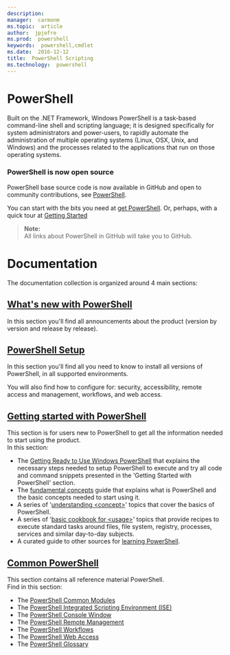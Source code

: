 ```yaml
---
description:  
manager:  carmonm
ms.topic:  article
author:  jpjofre
ms.prod:  powershell
keywords:  powershell,cmdlet
ms.date:  2016-12-12
title:  PowerShell Scripting
ms.technology:  powershell
---
```



#  PowerShell

Built on the .NET Framework,
Windows PowerShell is a task-based command-line shell and scripting language;
it is designed specifically for system administrators and power-users,
to rapidly automate the administration of multiple operating systems
(Linux, OSX, Unix, and Windows)
and the processes related to the applications that run on those operating systems.

###  PowerShell is now open source

PowerShell base source code is now available in GitHub and open to community
contributions, see [PowerShell](https://github.com/powershell/powershell).

You can start with the bits you need at [get PowerShell](https://github.com/PowerShell/PowerShell#get-powershell).
Or, perhaps, with a quick tour at [Getting Started](https://github.com/PowerShell/PowerShell/blob/master/docs/learning-powershell)

>  **Note:**  
>  All links about PowerShell in GitHub will take you to GitHub.

#  Documentation

The documentation collection is organized around 4 main sections:

##  [What's new with PowerShell](whats-new/What-s-New-With-PowerShell.md)
In this section you'll find all announcements about the product (version by
version and release by release).

##  [PowerShell Setup](setup/setup-reference.md)
In this section you'll find all you need to know to install all
versions of PowerShell, in all supported environments.  

You will also find how to configure for: security, accessibility, remote access
and management, workflows, and web access.

##  [Getting started with PowerShell](getting-started/Getting-Started-with-Windows-PowerShell.md)
This section is for users new to PowerShell to get all the information needed
to start using the product.  
In this section:
-   The [Getting Ready to Use Windows PowerShell](getting-started/Getting-Ready-to-Use-Windows-PowerShell.md)
that explains the necessary steps needed to setup PowerShell to execute and try
all code and command snippets presented in the 'Getting Started with PowerShell'
section.
-  The [fundamental concepts](getting-started/fundamental-concepts.md) guide that
explains what is PowerShell and the basic concepts needed to start using it.
-  A series of '[understanding &lt;concept&gt;](getting-started/understanding-concepts-reference.md)' topics
that cover the basics of PowerShell.
-  A series of '[basic cookbook for &lt;usage&gt;](getting-started/cookbooks/basic-cookbooks-reference.md)'
topics that provide recipes to execute standard tasks around files, file system,
registry, processes, services and similar day-to-day subjects.
-  A curated guide to other sources for
[learning PowerShell](getting-started/more-powershell-learning.md).

##  [Common PowerShell](core-powershell/core-powershell.md)
This section contains all reference material PowerShell.  
Find in this section:
-  The [PowerShell Common Modules](core-powershell/core-modules.md)
-  The [PowerShell Integrated Scripting Environment \(ISE\)](core-powershell/ise-guide.md)
-  The [PowerShell Console Window](core-powershell/console-guide.md)
-  The [PowerShell Remote Management](core-powershell/Running-Remote-Commands.md)
-  The [PowerShell Workflows](core-powershell/workflows-guide.md)
-  The [PowerShell Web Access](core-powershell/web-access.md)
-  The [PowerShell Glossary](Windows-PowerShell-Glossary.md)

